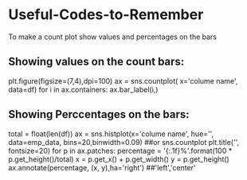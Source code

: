 # Useful-Codes-to-Remember

To make a count plot show values and percentages on the bars

## Showing values on the count bars:
plt.figure(figsize=(7,4),dpi=100)
ax = sns.countplot( x='colume name',
        data=df)
for i in ax.containers:
    ax.bar_label(i,)
    
## Showing Perccentages on the bars:
total = float(len(df))
ax = sns.histplot(x='colume name', hue='', data=emp_data, bins=20,binwidth=0.09) ##or sns.countplot
plt.title('', fontsize=20)
for p in ax.patches:
    percentage = '{:.1f}%'.format(100 * p.get_height()/total)
    x = p.get_x() + p.get_width()
    y = p.get_height()
    ax.annotate(percentage, (x, y),ha='right') ##'left','center'
